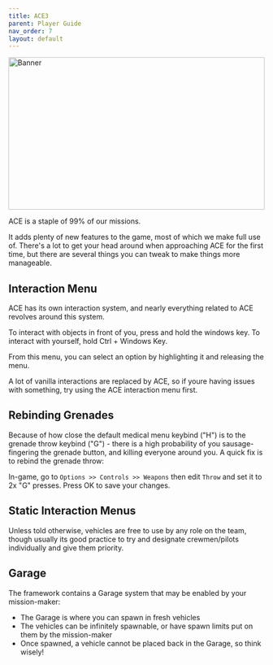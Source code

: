 ```yaml
---
title: ACE3        
parent: Player Guide
nav_order: 7
layout: default
---
```


<img src="https://jamio.github.io/JM_MissionFrameworkDocs/docs/assets/vehicles.png" alt="Banner" style="width: 100%; max-height: 300px; object-fit: cover;" />

ACE is a staple of 99% of our missions.

It adds plenty of new features to the game, most of which we make full use of. There's a lot to get your head around when approaching ACE for the first time, but
there are several things you can tweak to make things more manageable.

## Interaction Menu

ACE has its own interaction system, and nearly everything related to ACE revolves around this system.

To interact with objects in front of you, press and hold the windows key. To interact with yourself, hold Ctrl + Windows Key.

From this menu, you can select an option by highlighting it and releasing the menu.

A lot of vanilla interactions are replaced by ACE, so if youre having issues with something, try using the ACE interaction menu first.

## Rebinding Grenades

Because of how close the default medical menu keybind ("H") is to the grenade throw keybind ("G") - there is a high probability of you sausage-fingering the grenade button,
and killing everyone around you. A quick fix is to rebind the grenade throw:

In-game, go to ```Options >> Controls >> Weapons``` then edit ```Throw``` and set it to 2x "G" presses. Press OK to save your changes.

## Static Interaction Menus

Unless told otherwise, vehicles are free to use by any role on the team, though usually its good practice to try and designate crewmen/pilots individually and give them priority.



## Garage

The framework contains a Garage system that may be enabled by your mission-maker:

- The Garage is where you can spawn in fresh vehicles
- The vehicles can be infinitely spawnable, or have spawn limits put on them by the mission-maker
- Once spawned, a vehicle cannot be placed back in the Garage, so think wisely!
